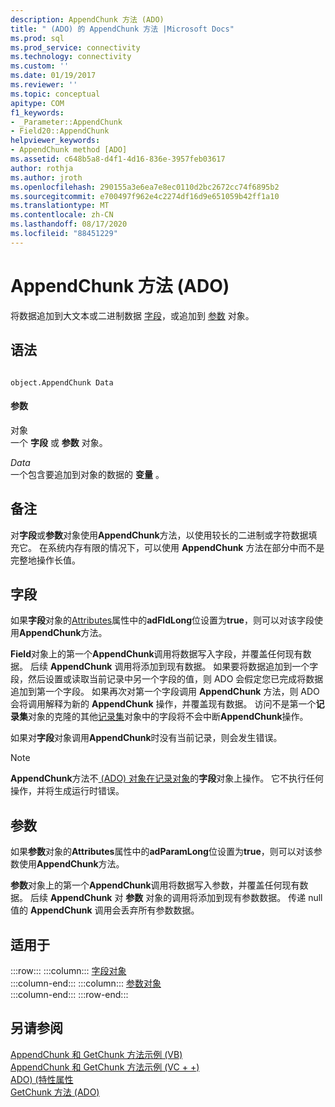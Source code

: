 ```yaml
---
description: AppendChunk 方法 (ADO)
title: " (ADO) 的 AppendChunk 方法 |Microsoft Docs"
ms.prod: sql
ms.prod_service: connectivity
ms.technology: connectivity
ms.custom: ''
ms.date: 01/19/2017
ms.reviewer: ''
ms.topic: conceptual
apitype: COM
f1_keywords:
- _Parameter::AppendChunk
- Field20::AppendChunk
helpviewer_keywords:
- AppendChunk method [ADO]
ms.assetid: c648b5a8-d4f1-4d16-836e-3957feb03617
author: rothja
ms.author: jroth
ms.openlocfilehash: 290155a3e6ea7e8ec0110d2bc2672cc74f6895b2
ms.sourcegitcommit: e700497f962e4c2274df16d9e651059b42ff1a10
ms.translationtype: MT
ms.contentlocale: zh-CN
ms.lasthandoff: 08/17/2020
ms.locfileid: "88451229"
---
```

# <a name="appendchunk-method-ado"></a>AppendChunk 方法 (ADO)
将数据追加到大文本或二进制数据 [字段](../../../ado/reference/ado-api/field-object.md)，或追加到 [参数](../../../ado/reference/ado-api/parameter-object.md) 对象。  
  
## <a name="syntax"></a>语法  
  
```  
  
object.AppendChunk Data  
```  
  
#### <a name="parameters"></a>参数  
 对象  
 一个 **字段** 或 **参数** 对象。  
  
 *Data*  
 一个包含要追加到对象的数据的 **变量** 。  
  
## <a name="remarks"></a>备注  
 对**字段**或**参数**对象使用**AppendChunk**方法，以使用较长的二进制或字符数据填充它。 在系统内存有限的情况下，可以使用 **AppendChunk** 方法在部分中而不是完整地操作长值。  
  
## <a name="field"></a>字段  
 如果**字段**对象的[Attributes](../../../ado/reference/ado-api/attributes-property-ado.md)属性中的**adFldLong**位设置为**true**，则可以对该字段使用**AppendChunk**方法。  
  
 **Field**对象上的第一个**AppendChunk**调用将数据写入字段，并覆盖任何现有数据。 后续 **AppendChunk** 调用将添加到现有数据。 如果要将数据追加到一个字段，然后设置或读取当前记录中另一个字段的值，则 ADO 会假定您已完成将数据追加到第一个字段。 如果再次对第一个字段调用 **AppendChunk** 方法，则 ADO 会将调用解释为新的 **AppendChunk** 操作，并覆盖现有数据。 访问不是第一个**记录集**对象的克隆的其他[记录集](../../../ado/reference/ado-api/recordset-object-ado.md)对象中的字段将不会中断**AppendChunk**操作。  
  
 如果对**字段**对象调用**AppendChunk**时没有当前记录，则会发生错误。  
  
> [!NOTE]
>  **AppendChunk**方法不[ (ADO) 对象在记录对象](../../../ado/reference/ado-api/record-object-ado.md)的**字段**对象上操作。 它不执行任何操作，并将生成运行时错误。  
  
## <a name="parameter"></a>参数  
 如果**参数**对象的**Attributes**属性中的**adParamLong**位设置为**true**，则可以对该参数使用**AppendChunk**方法。  
  
 **参数**对象上的第一个**AppendChunk**调用将数据写入参数，并覆盖任何现有数据。 后续 **AppendChunk** 对 **参数** 对象的调用将添加到现有参数数据。 传递 null 值的 **AppendChunk** 调用会丢弃所有参数数据。  
  
## <a name="applies-to"></a>适用于  

:::row:::
    :::column:::
        [字段对象](../../../ado/reference/ado-api/field-object.md)  
    :::column-end:::
    :::column:::
        [参数对象](../../../ado/reference/ado-api/parameter-object.md)  
    :::column-end:::
:::row-end:::

## <a name="see-also"></a>另请参阅  
 [AppendChunk 和 GetChunk 方法示例 (VB) ](../../../ado/reference/ado-api/appendchunk-and-getchunk-methods-example-vb.md)   
 [AppendChunk 和 GetChunk 方法示例 (VC + +) ](../../../ado/reference/ado-api/appendchunk-and-getchunk-methods-example-vc.md)   
 [ADO)  (特性属性 ](../../../ado/reference/ado-api/attributes-property-ado.md)   
 [GetChunk 方法 (ADO)](../../../ado/reference/ado-api/getchunk-method-ado.md)
